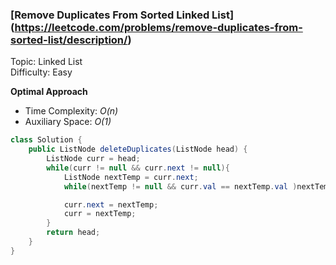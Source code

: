### [Remove Duplicates From Sorted Linked List] (https://leetcode.com/problems/remove-duplicates-from-sorted-list/description/)
Topic: Linked List  
Difficulty: Easy

**Optimal  Approach**

- Time Complexity: *O(n)*
- Auxiliary Space: *O(1)*

```java
class Solution {
    public ListNode deleteDuplicates(ListNode head) {
        ListNode curr = head;
        while(curr != null && curr.next != null){
            ListNode nextTemp = curr.next;
            while(nextTemp != null && curr.val == nextTemp.val )nextTemp = nextTemp.next;

            curr.next = nextTemp;
            curr = nextTemp;
        }
        return head;
    }
}
```